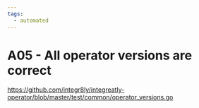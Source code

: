```yaml
---
tags:
  - automated
---
```


# A05 - All operator versions are correct

https://github.com/integr8ly/integreatly-operator/blob/master/test/common/operator_versions.go
